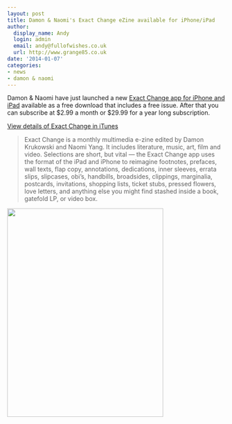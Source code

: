 ```yaml
---
layout: post
title: Damon & Naomi's Exact Change eZine available for iPhone/iPad
author:
  display_name: Andy
  login: admin
  email: andy@fullofwishes.co.uk
  url: http://www.grange85.co.uk
date: '2014-01-07'
categories:
- news
- damon & naomi
---
```

<p>Damon & Naomi have just launched a new <a href="https://itunes.apple.com/us/app/exact-change-e-zine-from-damon/id781858949?mt=8">Exact Change app for iPhone and iPad</a> available as a free download that includes a free issue. After that you can subscribe at $2.99 a month or $29.99 for a year long subscription.</p>
<p><a href="https://itunes.apple.com/us/app/exact-change-e-zine-from-damon/id781858949?mt=8">View details of Exact Change in iTunes</a></p>
<blockquote><p>Exact Change is a monthly multimedia e-zine edited by Damon Krukowski and Naomi Yang. It includes literature, music, art, film and video. Selections are short, but vital — the Exact Change app uses the format of the iPad and iPhone to reimagine footnotes, prefaces, wall texts, flap copy, annotations, dedications, inner sleeves, errata slips, slipcases, obi’s, handbills, broadsides, clippings, marginalia, postcards, invitations, shopping lists, ticket stubs, pressed flowers, love letters, and anything else you might find stashed inside a book, gatefold LP, or video box.</p></blockquote>
<p><img src="https://a3.mzstatic.com/us/r30/Purple/v4/f1/98/e2/f198e2f7-d4ed-6f70-405e-34478d0ccd7f/screen480x480.jpeg" width="360" height="480" class="aligncenter" /></p>
